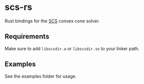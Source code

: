 scs-rs
======
Rust bindings for the [SCS](https://github.com/cvxgrp/scs) convex cone solver.

Requirements
------------
Make sure to add `libscsdir.a` or `libscsdir.so` to your linker path.

Examples
--------
See the examples folder for usage.